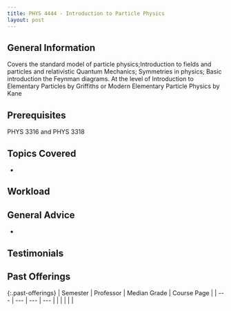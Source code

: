 ```yaml
---
title: PHYS 4444 - Introduction to Particle Physics
layout: post
---
```


<link rel="stylesheet" href="/main.css">

## General Information

Covers the standard model of particle physics;Introduction to fields and particles and relativistic Quantum Mechanics; Symmetries in physics; Basic introduction the Feynman diagrams. At the level of Introduction to Elementary Particles by Griffiths or Modern Elementary Particle Physics by Kane

## Prerequisites

PHYS 3316 and PHYS 3318

## Topics Covered

  - 

## Workload



## General Advice

  - 

## Testimonials



## Past Offerings

{:.past-offerings}
| Semester | Professor | Median Grade | Course Page |
| --- | --- | --- | --- |
|  |  |  |  |
